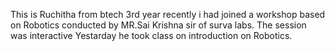 This is Ruchitha from btech 3rd year recently i had joined a workshop based on Robotics conducted by MR.Sai Krishna sir of surva labs. The session was interactive Yestarday he took class on introduction on Robotics.
